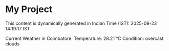# My Project

This content is dynamically generated in Indian Time (IST): 2025-09-23 14:19:17 IST


Current Weather in Coimbatore:
Temperature: 28.21 °C
Condition: overcast clouds
